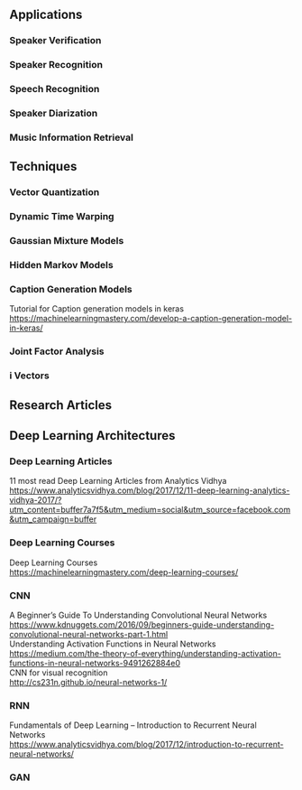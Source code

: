 ## Applications

### Speaker Verification

### Speaker Recognition

### Speech Recognition

### Speaker Diarization

### Music Information Retrieval

## Techniques

### Vector Quantization

### Dynamic Time Warping 

### Gaussian Mixture Models

### Hidden Markov Models

### Caption Generation Models  
Tutorial for Caption generation models in keras  
  https://machinelearningmastery.com/develop-a-caption-generation-model-in-keras/  

### Joint Factor Analysis

### i Vectors

## Research Articles

## Deep Learning Architectures

### Deep Learning Articles  

11 most read Deep Learning Articles from Analytics Vidhya
  https://www.analyticsvidhya.com/blog/2017/12/11-deep-learning-analytics-vidhya-2017/?utm_content=buffer7a7f5&utm_medium=social&utm_source=facebook.com&utm_campaign=buffer  

### Deep Learning Courses

Deep Learning Courses  
  https://machinelearningmastery.com/deep-learning-courses/  

### CNN
A Beginner’s Guide To Understanding Convolutional Neural Networks   
  https://www.kdnuggets.com/2016/09/beginners-guide-understanding-convolutional-neural-networks-part-1.html  
Understanding Activation Functions in Neural Networks  
  https://medium.com/the-theory-of-everything/understanding-activation-functions-in-neural-networks-9491262884e0  
CNN for visual recognition  
  http://cs231n.github.io/neural-networks-1/


### RNN  
Fundamentals of Deep Learning – Introduction to Recurrent Neural Networks  
  https://www.analyticsvidhya.com/blog/2017/12/introduction-to-recurrent-neural-networks/  
  

### GAN
